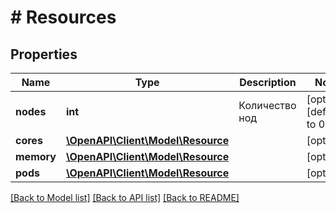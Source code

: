 # # Resources

## Properties

Name | Type | Description | Notes
------------ | ------------- | ------------- | -------------
**nodes** | **int** | Количество нод | [optional] [default to 0]
**cores** | [**\OpenAPI\Client\Model\Resource**](Resource.md) |  | [optional]
**memory** | [**\OpenAPI\Client\Model\Resource**](Resource.md) |  | [optional]
**pods** | [**\OpenAPI\Client\Model\Resource**](Resource.md) |  | [optional]

[[Back to Model list]](../../README.md#models) [[Back to API list]](../../README.md#endpoints) [[Back to README]](../../README.md)
